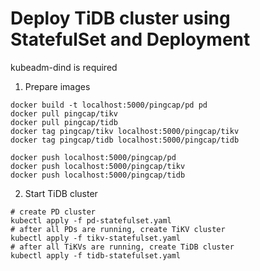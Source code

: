 # Deploy TiDB cluster using StatefulSet and Deployment

kubeadm-dind is required

1. Prepare images

```
docker build -t localhost:5000/pingcap/pd pd
docker pull pingcap/tikv
docker pull pingcap/tidb
docker tag pingcap/tikv localhost:5000/pingcap/tikv
docker tag pingcap/tidb localhost:5000/pingcap/tidb

docker push localhost:5000/pingcap/pd
docker push localhost:5000/pingcap/tikv
docker push localhost:5000/pingcap/tidb
```

2. Start TiDB cluster

```
# create PD cluster
kubectl apply -f pd-statefulset.yaml
# after all PDs are running, create TiKV cluster
kubectl apply -f tikv-statefulset.yaml
# after all TiKVs are running, create TiDB cluster
kubectl apply -f tidb-statefulset.yaml
```
